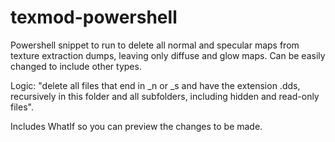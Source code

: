 # texmod-powershell
Powershell snippet to run to delete all normal and specular maps from texture extraction dumps, leaving only diffuse and glow maps. Can be easily changed to include other types. 

Logic: "delete all files that end in _n or _s and have the extension .dds, recursively in this folder and all subfolders, including hidden and read-only files". 

Includes WhatIf so you can preview the changes to be made.
